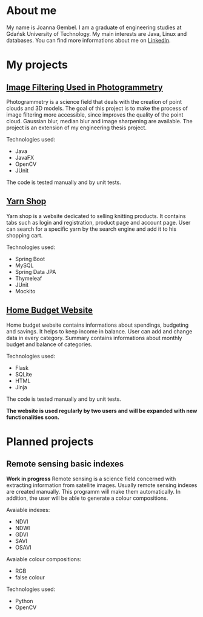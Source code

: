 # About me

My name is Joanna Gembel. I am a graduate of engineering studies at Gdańsk University of Technology. My main interests are Java, Linux and databases. 
You can find more informations about me on [LinkedIn](https://www.linkedin.com/in/joanna-gembel/).


# My projects

## [Image Filtering Used in Photogrammetry](https://github.com/jgmbl/image_filtering_used_in_photogrammetry)
Photogrammetry is a science field that deals with the creation of point clouds and 3D models. The goal of this project is to make the process of image filtering more accessible, since improves the quality of the point cloud. Gaussian blur, median blur and image sharpening are available. The project is an extension of my engineering thesis project.

Technologies used:

 - Java
 - JavaFX
 - OpenCV
 - JUnit

The code is tested manually and by unit tests.

## [Yarn Shop](https://github.com/jgmbl/yarn-shop)
Yarn shop is a website dedicated to selling knitting products. It contains tabs such as login and registration, product page and account page. User can search for a specific yarn by the search engine and add it to his shopping cart.

Technologies used:

 - Spring Boot
 - MySQL
 - Spring Data JPA
 - Thymeleaf
 - JUnit
 - Mockito

## [Home Budget Website](https://github.com/jgmbl/home-budget)

Home budget website contains informations about spendings, budgeting and savings. It helps to keep income in balance. User can add and change data in every category. Summary contains informations about monthly budget and balance of categories.

Technologies used:
 - Flask
 - SQLite
 - HTML
 - Jinja

The code is tested manually and by unit tests.

**The website is used regularly by two users and will be expanded with new functionalities soon.** 


# Planned projects

## Remote sensing basic indexes
**Work in progress**
Remote sensing is a science field concerned with extracting information from satellite images. Usually remote sensing indexes are created manually. This programm will make them automatically. In addition, the user will be able to generate a colour compositions.

Avaiable indexes:

 - NDVI
 - NDWI
 - GDVI
 - SAVI
 - OSAVI

Avaiable colour compositions:

 - RGB
 - false colour

Technologies used:

 - Python
 - OpenCV
